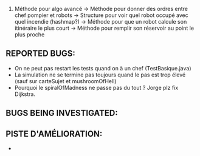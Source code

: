 1) Méthode pour algo avancé
-> Méthode pour donner des ordres entre chef pompier et robots
-> Structure pour voir quel robot occupé avec quel incendie (hashmap?)
-> Méthode pour que un robot calcule son itinéraire le plus court
-> Méthode pour remplir son réservoir au point le plus proche


## REPORTED BUGS:
* On ne peut pas restart les tests quand on à un chef (TestBasique.java)
* La simulation ne se termine pas toujours quand le pas est trop élevé (sauf sur carteSujet et mushroomOfHell)
* Pourquoi le spiralOfMadness ne passe pas du tout ? Jorge plz fix Dijkstra.

## BUGS BEING INVESTIGATED:

## PISTE D'AMÉLIORATION:
* 